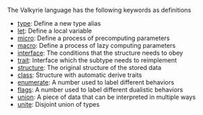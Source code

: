 The Valkyrie language has the following keywords as definitions

- [type](./typing.md): Define a new type alias
- [let](./let-bindind.md): Define a local variable
- [micro](./def-micro.md): Define a process of precomputing parameters
- [macro](./def-macro.md): Define a process of lazy computing parameters
- [interface](./interface.md): The conditions that the structure needs to obey
- [trait](./interface.md): Interface which the subtype needs to reimplement
- [structure](./structure.md): The original structure of the stored data
- [class](./structure.md): Structure with automatic derive traits
- [enumerate](./enumerate.md): A number used to label different behaviors
- [flags](./flags.md): A number used to label different dualistic behaviors
- [union](./union.md): A piece of data that can be interpreted in multiple ways
- [unite](./disjoint-union.md): Disjoint union of types

